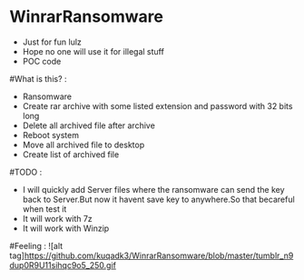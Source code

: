 # WinrarRansomware

- Just for fun lulz
- Hope no one will use it for illegal stuff
- POC code

#What is this? :
- Ransomware
- Create rar archive with some listed extension and password with 32 bits long
- Delete all archived file after archive
- Reboot system
- Move all archived file to desktop
- Create list of archived file

#TODO : 
- I will quickly add Server files where the ransomware can send the key back to Server.But now it havent save key to anywhere.So that becareful when test it
- It will work with 7z
- It will work with Winzip

#Feeling : 
![alt tag]https://github.com/kuqadk3/WinrarRansomware/blob/master/tumblr_n9dup0R9U11sihqc9o5_250.gif

